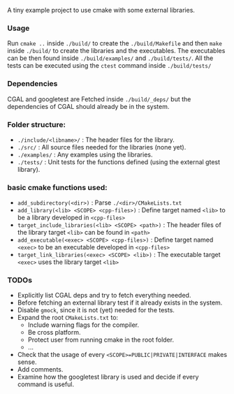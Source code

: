 A tiny example project to use cmake with some external libraries.

### Usage
Run `cmake ..` inside `./build/` to create the `./build/Makefile` and then `make` inside `./build/` to create the libraries and the executables. The executables can be then found inside `./build/examples/` and `./build/tests/`. All the tests can be executed using the `ctest` command inside `./build/tests/`


### Dependencies
CGAL and googletest are Fetched inside `./build/_deps/` but the dependencies of CGAL should already be in the system.


### Folder structure:
* `./include/<libname>/`        : The header files for the <libname> library.
* `./src/`                      : All source files needed for the libraries (none yet).
* `./examples/`                 : Any examples using the libraries.
* `./tests/`                    : Unit tests for the functions defined (using the external gtest library).


### basic cmake functions used:
* `add_subdirectory(<dir>)`                             : Parse `./<dir>/CMakeLists.txt`
* `add_library(<lib> <SCOPE> <cpp-files>)`              : Define target named `<lib>` to be a library developed in `<cpp-files>`
* `target_include_libraries(<lib> <SCOPE> <path>)`      : The header files of the library target `<lib>` can be found in `<path>`
* `add_executable(<exec> <SCOPE> <cpp-files>)`          : Define target named `<exec>` to be an executable developed in `<cpp-files>`
* `target_link_libraries(<exec> <SCOPE> <lib>)`         : The executable target `<exec>` uses the library target `<lib>`


### TODOs
* Explicitly list CGAL deps and try to fetch everything needed.
* Before fetching an external library test if it already exists in the system.
* Disable `gmock`, since it is not (yet) needed for the tests.
* Expand the root `CMakeLists.txt` to:
    * Include warning flags for the compiler.
    * Be cross platform.
    * Protect user from running cmake in the root folder.
    * ...
* Check that the usage of every `<SCOPE>=PUBLIC|PRIVATE|INTERFACE` makes sense.
* Add comments.
* Examine how the googletest library is used and decide if every command is useful.

